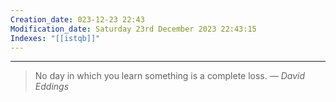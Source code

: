 ```yaml
---
Creation_date: 023-12-23 22:43
Modification_date: Saturday 23rd December 2023 22:43:15
Indexes: "[[istqb]]"
---
```


----


> No day in which you learn something is a complete loss.
> — <cite>David Eddings</cite>
